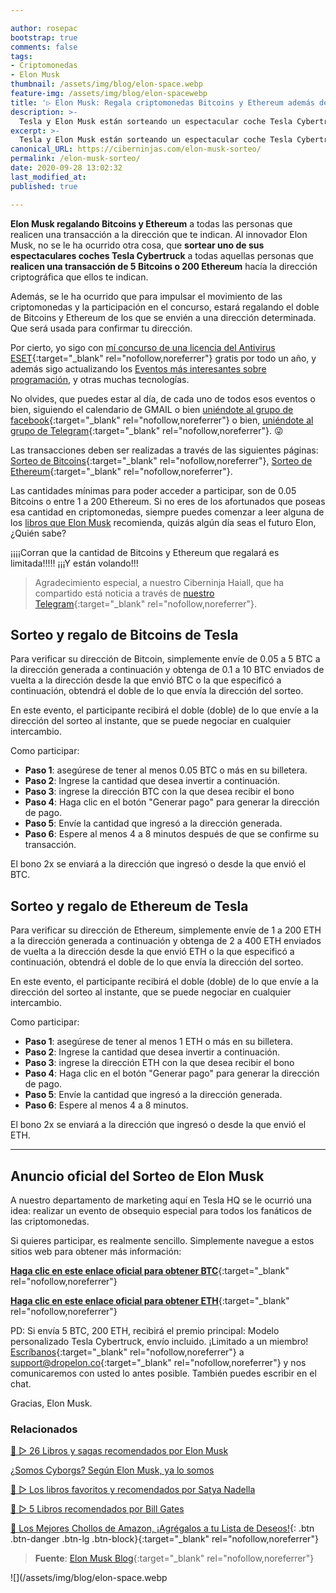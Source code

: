 ```yaml
---

author: rosepac
bootstrap: true
comments: false
tags:
- Criptomonedas
- Elon Musk
thumbnail: /assets/img/blog/elon-space.webp
feature-img: /assets/img/blog/elon-spacewebp
title: '▷ Elon Musk: Regala criptomonedas Bitcoins y Ethereum además de sortear un automóvil Tesla Cybertruck'
description: >-
  Tesla y Elon Musk están sorteando un espectacular coche Tesla Cybertruck, además de regalar Bitcoins y Ethereums exclusivamente por participar en el sorteo.
excerpt: >-
  Tesla y Elon Musk están sorteando un espectacular coche Tesla Cybertruck, además de regalar Bitcoins y Ethereums exclusivamente por participar en el sorteo.
canonical_URL: https://ciberninjas.com/elon-musk-sorteo/
permalink: /elon-musk-sorteo/
date: 2020-09-28 13:02:32
last_modified_at: 
published: true

---
```


**Elon Musk regalando Bitcoins y Ethereum** a todas las personas que realicen una transacción a la dirección que te indican. Al innovador Elon Musk, no se le ha ocurrido otra cosa, que **sortear uno de sus espectaculares coches Tesla Cybertruck** a todas aquellas personas que **realicen una transacción de 5 Bitcoins o 200 Ethereum** hacía la dirección criptográfica que ellos te indican.

Además, se le ha ocurrido que para impulsar el movimiento de las criptomonedas y la participación en el concurso, estará regalando el doble de Bitcoins y Ethereum de los que se envién a una dirección determinada. Que será usada para confirmar tu dirección.

Por cierto, yo sigo con [mí concurso de una licencia del Antivirus ESET](https://gleam.io/bOGEZ/sorteo-de-1-licencia-del-antivirus-eset-por-un-ano){:target="_blank" rel="nofollow,noreferrer"} gratis por todo un año, y además sigo actualizando los [Eventos más interesantes sobre programación](https://ciberninjas.com/eventos/ "Eventos más importantes de programación"), y otras muchas tecnologías.

No olvides, que puedes estar al día, de cada uno de todos esos eventos o bien, siguiendo el calendario de GMAIL o bien [uniéndote al grupo de facebook](https://facebook.com/groups/ciberninjas){:target="_blank" rel="nofollow,noreferrer"} o bien, [uniéndote al grupo de Telegram](https://t.me/ciberninjascomunidad){:target="_blank" rel="nofollow,noreferrer"}. 😜

Las transacciones deben ser realizadas a través de las siguientes páginas: [Sorteo de Bitcoins](https://elonspace.in/btc/index.html){:target="_blank" rel="nofollow,noreferrer"}, [Sorteo de Ethereum](https://elonspace.in/eth/index.html){:target="_blank" rel="nofollow,noreferrer"}.

Las cantidades mínimas para poder acceder a participar, son de 0.05 Bitcoins o entre 1 a 200 Ethereum. Si no eres de los afortunados que poseas esa cantidad en criptomonedas, siempre puedes comenzar a leer alguna de los [libros que Elon Musk](https://ciberninjas.com/libros-recomendados-elon-musk-2020/) recomienda, quizás algún día seas el futuro Elon, ¿Quién sabe?

¡¡¡¡Corran que la cantidad de Bitcoins y Ethereum que regalará es limitada!!!!! ¡¡¡Y están volando!!!

> Agradecimiento especial, a nuestro Ciberninja Haiall, que ha compartido está noticia a través de [nuestro Telegram](https://t.me/ciberninjas){:target="_blank" rel="nofollow,noreferrer"}.

## **Sorteo y regalo de Bitcoins de Tesla**

Para verificar su dirección de Bitcoin, simplemente envíe de 0.05 a 5 BTC a la dirección generada a continuación y obtenga de 0.1 a 10 BTC enviados de vuelta a la dirección desde la que envió BTC o la que especificó a continuación, obtendrá el doble de lo que envía la dirección del sorteo.

En este evento, el participante recibirá el doble (doble) de lo que envíe a la dirección del sorteo al instante, que se puede negociar en cualquier intercambio.

Como participar:

- **Paso 1**: asegúrese de tener al menos 0.05 BTC o más en su billetera.
- **Paso 2**: Ingrese la cantidad que desea invertir a continuación.
- **Paso 3**: ingrese la dirección BTC con la que desea recibir el bono
- **Paso 4**: Haga clic en el botón "Generar pago" para generar la dirección de pago.
- **Paso 5**: Envíe la cantidad que ingresó a la dirección generada.
- **Paso 6**: Espere al menos 4 a 8 minutos después de que se confirme su transacción.

El bono 2x se enviará a la dirección que ingresó o desde la que envió el BTC.

## **Sorteo y regalo de Ethereum de Tesla**

Para verificar su dirección de Ethereum, simplemente envíe de 1 a 200 ETH a la dirección generada a continuación y obtenga de 2 a 400 ETH enviados de vuelta a la dirección desde la que envió ETH o la que especificó a continuación, obtendrá el doble de lo que envía la dirección del sorteo.

En este evento, el participante recibirá el doble (doble) de lo que envíe a la dirección del sorteo al instante, que se puede negociar en cualquier intercambio.

Como participar:

- **Paso 1**: asegúrese de tener al menos 1 ETH o más en su billetera.
- **Paso 2**: Ingrese la cantidad que desea invertir a continuación.
- **Paso 3**: ingrese la dirección ETH con la que desea recibir el bono
- **Paso 4**: Haga clic en el botón "Generar pago" para generar la dirección de pago.
- **Paso 5**: Envíe la cantidad que ingresó a la dirección generada.
- **Paso 6**: Espere al menos 4 a 8 minutos.

El bono 2x se enviará a la dirección que ingresó o desde la que envió el ETH.

-----

## **Anuncio oficial del Sorteo de Elon Musk**

A nuestro departamento de marketing aquí en Tesla HQ se le ocurrió una idea: realizar un evento de obsequio especial para todos los fanáticos de las criptomonedas.

Si quieres participar, es realmente sencillo. Simplemente navegue a estos sitios web para obtener más información:

[**Haga clic en este enlace oficial para obtener BTC**](https://elonspace.in/btc/index.html){:target="_blank" rel="nofollow,noreferrer"}

[**Haga clic en este enlace oficial para obtener ETH**](https://elonspace.in/eth/index.html){:target="_blank" rel="nofollow,noreferrer"}

PD: Si envía 5 BTC, 200 ETH, recibirá el premio principal: Modelo personalizado Tesla Cybertruck, envío incluido. ¡Limitado a un miembro! [Escríbanos](mailto:support@dropelon.co){:target="_blank" rel="nofollow,noreferrer"} a [support@dropelon.co](mailto:support@dropelon.co){:target="_blank" rel="nofollow,noreferrer"} y nos comunicaremos con usted lo antes posible. También puedes escribir en el chat.

Gracias, Elon Musk.

### **Relacionados** <!-- omit in toc -->

[🥇 ▷ 26 Libros y sagas recomendados por Elon Musk](https://ciberninjas.com/libros-recomendados-elon-musk-2020/)

[¿Somos Cyborgs? Según Elon Musk, ya lo somos](https://ciberninjas.com/somos-cyborgs/)

[🥇 ▷ Los libros favoritos y recomendados por Satya Nadella](https://ciberninjas.com/libros-recomendados-satya-nadella-2020/)

[🥇 ▷ 5 Libros recomendados por Bill Gates](https://ciberninjas.com/los-mejores-libros-bill-gates-dia-del-libro-2020/)

[🛒 Los Mejores Chollos de Amazon, ¡Agrégalos a tu Lista de Deseos!](https://www.amazon.es/shop/cibercursos "Los Mejores Chollos de Amazon, Ofertas Flash, Black Monday y Amazon Prime Day"){: .btn .btn-danger .btn-lg .btn-block}{:target="_blank" rel="nofollow,noreferrer"}

> **Fuente**: [Elon Musk Blog](https://elonspace.in/ "Medium de Elon Musk"){:target="_blank" rel="nofollow,noreferrer"}

![](/assets/img/blog/elon-space.webp